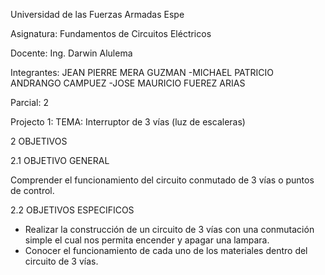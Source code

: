 
Universidad de las Fuerzas Armadas Espe

Asignatura: Fundamentos de Circuitos Eléctricos

Docente: Ing. Darwin Alulema

Integrantes: JEAN PIERRE MERA GUZMAN -MICHAEL PATRICIO ANDRANGO CAMPUEZ -JOSE MAURICIO FUEREZ ARIAS

Parcial: 2

Projecto 1: TEMA: Interruptor de 3 vías (luz de escaleras)

2 OBJETIVOS

2.1 OBJETIVO GENERAL

Comprender el funcionamiento del circuito conmutado de 3 vías o puntos de control.

2.2 OBJETIVOS ESPECIFICOS

* Realizar la construcción de un circuito de 3 vías con una conmutación simple el cual nos permita encender y apagar una lampara.
* Conocer el funcionamiento de cada uno de los materiales dentro del circuito de 3 vías.

